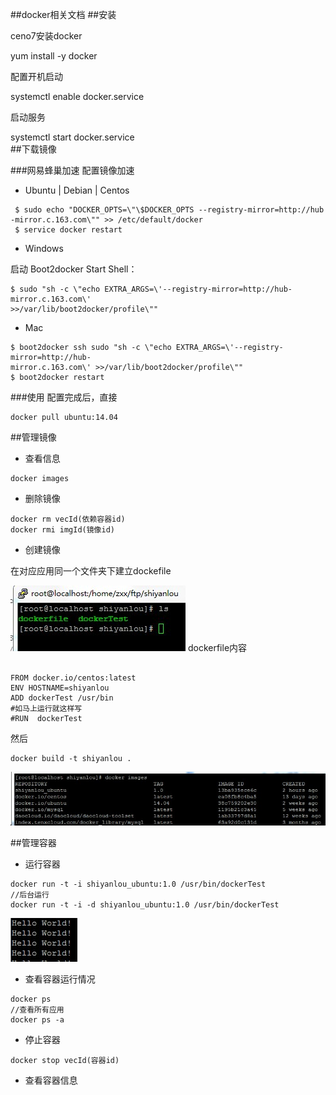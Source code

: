 ##docker相关文档
##安装

ceno7安装docker

yum install -y docker

配置开机启动

systemctl enable docker.service

启动服务

systemctl start docker.service  
##下载镜像

###网易蜂巢加速
 配置镜像加速   

- Ubuntu | Debian | Centos    

``` 
 $ sudo echo "DOCKER_OPTS=\"\$DOCKER_OPTS --registry-mirror=http://hub
-mirror.c.163.com\"" >> /etc/default/docker
 $ service docker restart 
``` 
-  Windows  

启动 Boot2docker Start Shell：  
```
$ sudo "sh -c \"echo EXTRA_ARGS=\'--registry-mirror=http://hub-mirror.c.163.com\' 
>>/var/lib/boot2docker/profile\""

```  
- Mac  

```
$ boot2docker ssh sudo "sh -c \"echo EXTRA_ARGS=\'--registry-mirror=http://hub-
mirror.c.163.com\' >>/var/lib/boot2docker/profile\"" 
$ boot2docker restart
```
###使用
配置完成后，直接  
```
docker pull ubuntu:14.04
```

##管理镜像
- 查看信息  

```
docker images
```
- 删除镜像  
```
docker rm vecId(依赖容器id)
docker rmi imgId(镜像id)
```
- 创建镜像  

在对应应用同一个文件夹下建立dockefile

 ![文件夹情况]( assets/dockerfile1.jpg) 
dockerfile内容  
```

FROM docker.io/centos:latest
ENV HOSTNAME=shiyanlou
ADD dockerTest /usr/bin
#如马上运行就这样写
#RUN  dockerTest 
```
然后  
```
docker build -t shiyanlou .
```
 ![镜像](assets/dock2.jpg) 


##管理容器
- 运行容器  

```
docker run -t -i shiyanlou_ubuntu:1.0 /usr/bin/dockerTest
//后台运行
docker run -t -i -d shiyanlou_ubuntu:1.0 /usr/bin/dockerTest 
```
 ![运行结果](assets/dock3.jpg) 


- 查看容器运行情况  

```
docker ps  
//查看所有应用
docker ps -a  
```
- 停止容器
```
docker stop vecId(容器id)
```
- 查看容器信息

